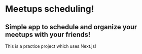 # Meetups scheduling!

## Simple app to schedule and organize your meetups with your friends!

This is a practice project which uses Next.js!